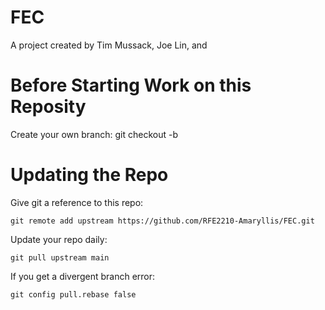 # FEC

A project created by Tim Mussack, Joe Lin, and

# Before Starting Work on this Reposity

Create your own branch:
    git checkout -b <branchName>

# Updating the Repo

Give git a reference to this repo:

    git remote add upstream https://github.com/RFE2210-Amaryllis/FEC.git

Update your repo daily:

    git pull upstream main

If you get a divergent branch error:

    git config pull.rebase false